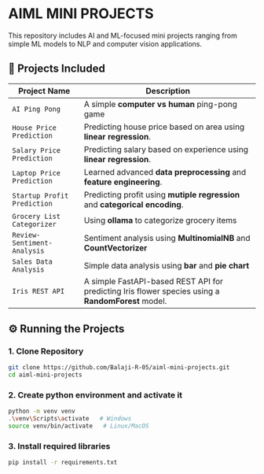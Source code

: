 # AIML MINI PROJECTS

This repository includes AI and ML-focused mini projects ranging from simple ML models to NLP and computer vision applications.

## 📁 Projects Included

| Project Name                | Description                                                                                                |
| --------------------------- | ---------------------------------------------------------------------------------------------------------- |
| `AI Ping Pong`              | A simple **computer vs human** ping-pong game                                                              |
| `House Price Prediction`    | Predicting house price based on area using **linear regression**.                                          |
| `Salary Price Prediction`   | Predicting salary based on experience using **linear regression**.                                         |
| `Laptop Price Prediction`   | Learned advanced **data preprocessing** and **feature engineering**.                                       |
| `Startup Profit Prediction` | Predicting profit using **mutiple regression** and **categorical encoding**.                               |
| `Grocery List Categorizer`  | Using **ollama** to categorize grocery items                                                               |
| `Review-Sentiment-Analysis` | Sentiment analysis using **MultinomialNB** and **CountVectorizer**                                         |
| `Sales Data Analysis`       | Simple data analysis using **bar** and **pie chart**                                                       |
| `Iris REST API`             | A simple FastAPI-based REST API for predicting Iris flower species using a **RandomForest** model. |

## ⚙️ Running the Projects

### 1. Clone Repository

```bash
git clone https://github.com/Balaji-R-05/aiml-mini-projects.git
cd aiml-mini-projects
```

### 2. Create python environment and activate it

```bash
python -m venv venv
.\venv\Scripts\activate   # Windows
source venv/bin/activate   # Linux/MacOS
```

### 3. Install required libraries

```bash
pip install -r requirements.txt
```
